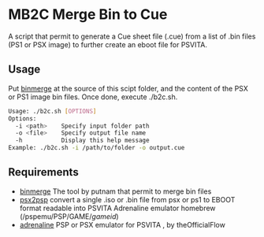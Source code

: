 # MB2C Merge Bin to Cue
A script that permit to generate a Cue sheet file (.cue) from a list of .bin files (PS1 or PSX image) to further create an eboot file for PSVITA.

## Usage
Put [binmerge] at the source of this scipt folder, and the content of the PSX or PS1 image bin files. Once done, execute ./b2c.sh.

```sh
Usage: ./b2c.sh [OPTIONS]
Options:
  -i <path>    Specify input folder path
  -o <file>    Specify output file name
  -h           Display this help message
Example: ./b2c.sh -i /path/to/folder -o output.cue
```

## Requirements
* [binmerge] The tool by putnam that permit to merge bin files
* [psx2psp] convert a single .iso or .bin file from psx or ps1 to EBOOT format readable into PSVITA Adrenaline emulator homebrew (/pspemu/PSP/GAME/_gameid_)
* [adrenaline] PSP or PSX emulator for PSVITA , by theOfficialFlow


[comment]: #
   [binmerge]: <https://github.com/putnam/binmerge>
   [psx2psp]: <https://github.com/SinisterSpatula/RetroflagGpiGuides/raw/master/data/PSX2PSP.zip>
   [adrenaline]: <https://github.com/TheOfficialFloW/Adrenaline>
